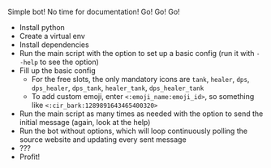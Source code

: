Simple bot! No time for documentation! Go! Go! Go!

- Install python
- Create a virtual env
- Install dependencies
- Run the main script with the option to set up a basic config (run it with `--help` to see the option)
- Fill up the basic config
  - For the free slots, the only mandatory icons are `tank`, `healer`, `dps`, `dps_healer`, `dps_tank`, `healer_tank`, `dps_healer_tank`
  - To add custom emoji, enter `<:emoji_name:emoji_id>`, so something like `<:cir_bark:1289891643465400320>`
- Run the main script as many times as needed with the option to send the initial message (again, look at the help)
- Run the bot without options, which will loop continuously polling the source website and updating every sent message
- ???
- Profit!
